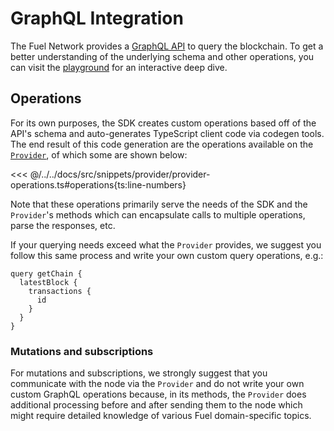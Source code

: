 # GraphQL Integration

The Fuel Network provides a [GraphQL API](https://docs.fuel.network/docs/graphql/overview/) to query the blockchain. To get a better understanding of the underlying schema and other operations, you can visit the [playground](https://testnet.fuel.network/v1/playground) for an interactive deep dive.

## Operations

For its own purposes, the SDK creates custom operations based off of the API's schema and auto-generates TypeScript client code via codegen tools.
The end result of this code generation are the operations available on the [`Provider`](../provider/index.md), of which some are shown below:

<<< @/../../docs/src/snippets/provider/provider-operations.ts#operations{ts:line-numbers}

Note that these operations primarily serve the needs of the SDK and the `Provider`'s methods which can encapsulate calls to multiple operations, parse the responses, etc.

If your querying needs exceed what the `Provider` provides, we suggest you follow this same process and write your own custom query operations, e.g.:

```gql
query getChain {
  latestBlock {
    transactions {
      id
    }
  }
}
```

### Mutations and subscriptions

For mutations and subscriptions, we strongly suggest that you communicate with the node via the `Provider` and do not write your own custom GraphQL operations because, in its methods, the `Provider` does additional processing before and after sending them to the node which might require detailed knowledge of various Fuel domain-specific topics.
